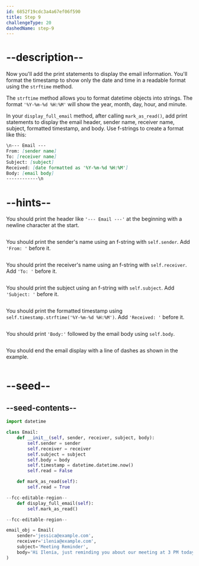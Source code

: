 ```yaml
---
id: 6852f19cdc3a4a67ef06f590
title: Step 9
challengeType: 20
dashedName: step-9
---
```


# --description--

<!-- Note: would be changed to self.sender and self.receiver should be changed to self.sender.name and self.receiver.name after the User Class has been created. -->

Now you'll add the print statements to display the email information. You'll format the timestamp to show only the date and time in a readable format using the `strftime` method.

The `strftime` method allows you to format datetime objects into strings. The format `'%Y-%m-%d %H:%M'` will show the year, month, day, hour, and minute.

In your `display_full_email` method, after calling `mark_as_read()`, add print statements to display the email header, sender name, receiver name, subject, formatted timestamp, and body. Use f-strings to create a format like this:

```md
\n--- Email ---
From: [sender name]
To: [receiver name]
Subject: [subject]
Received: [date formatted as '%Y-%m-%d %H:%M']
Body: [email body]
------------\n
```

# --hints--

You should print the header like `'--- Email ---'` at the beginning with a newline character at the start.

```js

```

You should print the sender's name using an f-string with `self.sender`. Add `'From: '` before it.

```js

```

You should print the receiver's name using an f-string with `self.receiver`. Add `'To: '` before it.

```js

```

You should print the subject using an f-string with `self.subject`. Add `'Subject: '` before it.

```js

```

You should print the formatted timestamp using `self.timestamp.strftime('%Y-%m-%d %H:%M')`. Add `'Received: '` before it.

```js

```

You should print `'Body:'` followed by the email body using `self.body`.

```js

```

You should end the email display with a line of dashes as shown in the example.

```js

```

# --seed--

## --seed-contents--

```py
import datetime

class Email:
    def __init__(self, sender, receiver, subject, body):
        self.sender = sender
        self.receiver = receiver
        self.subject = subject
        self.body = body
        self.timestamp = datetime.datetime.now()
        self.read = False

    def mark_as_read(self):
        self.read = True

--fcc-editable-region--
    def display_full_email(self):
        self.mark_as_read()

--fcc-editable-region--

email_obj = Email(
    sender='jessica@example.com',
    receiver='ilenia@example.com',
    subject='Meeting Reminder',
    body='Hi Ilenia, just reminding you about our meeting at 3 PM today.'
)

```
